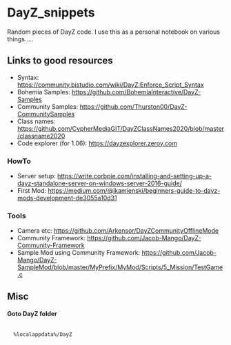 # DayZ_snippets
Random pieces of DayZ code. I use this as a personal notebook on various things.....

## Links to good resources ##
* Syntax: https://community.bistudio.com/wiki/DayZ:Enforce_Script_Syntax
* Bohemia Samples: https://github.com/BohemiaInteractive/DayZ-Samples
* Community Samples: https://github.com/Thurston00/DayZ-CommunitySamples
* Class names: https://github.com/CypherMediaGIT/DayZClassNames2020/blob/master/classname2020
* Code explorer (for 1.06): https://dayzexplorer.zeroy.com

### HowTo ###
* Server setup: https://write.corbpie.com/installing-and-setting-up-a-dayz-standalone-server-on-windows-server-2016-guide/
* First Mod: https://medium.com/@jkamienski/beginners-guide-to-dayz-mods-development-de3055a10d31

### Tools ###
* Camera etc: https://github.com/Arkensor/DayZCommunityOfflineMode
* Community Framework: https://github.com/Jacob-Mango/DayZ-Community-Framework
* Sample Mod using Community Framework: https://github.com/Jacob-Mango/DayZ-SampleMod/blob/master/MyPrefix/MyMod/Scripts/5_Mission/TestGame.c

## Misc
#### Goto DayZ folder
<code>
  %localappdata%/DayZ
</code>
